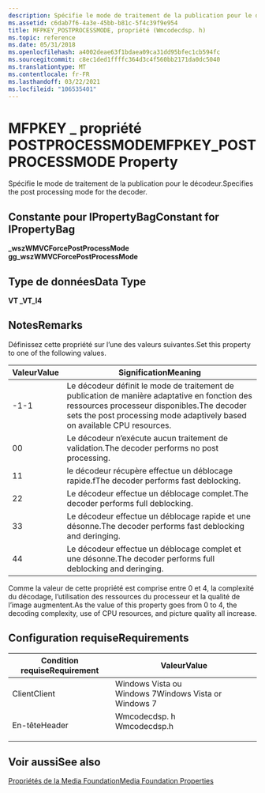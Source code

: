 ```yaml
---
description: Spécifie le mode de traitement de la publication pour le décodeur.
ms.assetid: c6dab7f6-4a3e-45bb-b81c-5f4c39f9e954
title: MFPKEY_POSTPROCESSMODE, propriété (Wmcodecdsp. h)
ms.topic: reference
ms.date: 05/31/2018
ms.openlocfilehash: a4002deae63f1bdaea09ca31dd95bfec1cb594fc
ms.sourcegitcommit: c8ec1ded1ffffc364d3c4f560bb2171da0dc5040
ms.translationtype: MT
ms.contentlocale: fr-FR
ms.lasthandoff: 03/22/2021
ms.locfileid: "106535401"
---
```

# <a name="mfpkey_postprocessmode-property"></a><span data-ttu-id="5f792-103">MFPKEY \_ propriété POSTPROCESSMODE</span><span class="sxs-lookup"><span data-stu-id="5f792-103">MFPKEY\_POSTPROCESSMODE Property</span></span>

<span data-ttu-id="5f792-104">Spécifie le mode de traitement de la publication pour le décodeur.</span><span class="sxs-lookup"><span data-stu-id="5f792-104">Specifies the post processing mode for the decoder.</span></span>

## <a name="constant-for-ipropertybag"></a><span data-ttu-id="5f792-105">Constante pour IPropertyBag</span><span class="sxs-lookup"><span data-stu-id="5f792-105">Constant for IPropertyBag</span></span>

<span data-ttu-id="5f792-106">**\_wszWMVCForcePostProcessMode g**</span><span class="sxs-lookup"><span data-stu-id="5f792-106">**g\_wszWMVCForcePostProcessMode**</span></span>

## <a name="data-type"></a><span data-ttu-id="5f792-107">Type de données</span><span class="sxs-lookup"><span data-stu-id="5f792-107">Data Type</span></span>

<span data-ttu-id="5f792-108">**VT \_**</span><span class="sxs-lookup"><span data-stu-id="5f792-108">**VT\_I4**</span></span>

## <a name="remarks"></a><span data-ttu-id="5f792-109">Notes</span><span class="sxs-lookup"><span data-stu-id="5f792-109">Remarks</span></span>

<span data-ttu-id="5f792-110">Définissez cette propriété sur l’une des valeurs suivantes.</span><span class="sxs-lookup"><span data-stu-id="5f792-110">Set this property to one of the following values.</span></span>



| <span data-ttu-id="5f792-111">Valeur</span><span class="sxs-lookup"><span data-stu-id="5f792-111">Value</span></span> | <span data-ttu-id="5f792-112">Signification</span><span class="sxs-lookup"><span data-stu-id="5f792-112">Meaning</span></span>                                                                                |
|-------|----------------------------------------------------------------------------------------|
| <span data-ttu-id="5f792-113">-1</span><span class="sxs-lookup"><span data-stu-id="5f792-113">-1</span></span>    | <span data-ttu-id="5f792-114">Le décodeur définit le mode de traitement de publication de manière adaptative en fonction des ressources processeur disponibles.</span><span class="sxs-lookup"><span data-stu-id="5f792-114">The decoder sets the post processing mode adaptively based on available CPU resources.</span></span> |
| <span data-ttu-id="5f792-115">0</span><span class="sxs-lookup"><span data-stu-id="5f792-115">0</span></span>     | <span data-ttu-id="5f792-116">Le décodeur n’exécute aucun traitement de validation.</span><span class="sxs-lookup"><span data-stu-id="5f792-116">The decoder performs no post processing.</span></span>                                               |
| <span data-ttu-id="5f792-117">1</span><span class="sxs-lookup"><span data-stu-id="5f792-117">1</span></span>     | <span data-ttu-id="5f792-118">le décodeur récupère effectue un déblocage rapide.</span><span class="sxs-lookup"><span data-stu-id="5f792-118">fThe decoder performs fast deblocking.</span></span>                                                 |
| <span data-ttu-id="5f792-119">2</span><span class="sxs-lookup"><span data-stu-id="5f792-119">2</span></span>     | <span data-ttu-id="5f792-120">Le décodeur effectue un déblocage complet.</span><span class="sxs-lookup"><span data-stu-id="5f792-120">The decoder performs full deblocking.</span></span>                                                  |
| <span data-ttu-id="5f792-121">3</span><span class="sxs-lookup"><span data-stu-id="5f792-121">3</span></span>     | <span data-ttu-id="5f792-122">Le décodeur effectue un déblocage rapide et une désonne.</span><span class="sxs-lookup"><span data-stu-id="5f792-122">The decoder performs fast deblocking and deringing.</span></span>                                    |
| <span data-ttu-id="5f792-123">4</span><span class="sxs-lookup"><span data-stu-id="5f792-123">4</span></span>     | <span data-ttu-id="5f792-124">Le décodeur effectue un déblocage complet et une désonne.</span><span class="sxs-lookup"><span data-stu-id="5f792-124">The decoder performs full deblocking and deringing.</span></span>                                    |



 

<span data-ttu-id="5f792-125">Comme la valeur de cette propriété est comprise entre 0 et 4, la complexité du décodage, l’utilisation des ressources du processeur et la qualité de l’image augmentent.</span><span class="sxs-lookup"><span data-stu-id="5f792-125">As the value of this property goes from 0 to 4, the decoding complexity, use of CPU resources, and picture quality all increase.</span></span>

## <a name="requirements"></a><span data-ttu-id="5f792-126">Configuration requise</span><span class="sxs-lookup"><span data-stu-id="5f792-126">Requirements</span></span>



| <span data-ttu-id="5f792-127">Condition requise</span><span class="sxs-lookup"><span data-stu-id="5f792-127">Requirement</span></span> | <span data-ttu-id="5f792-128">Valeur</span><span class="sxs-lookup"><span data-stu-id="5f792-128">Value</span></span> |
|-------------------|-----------------------------------------------------------------------------------------|
| <span data-ttu-id="5f792-129">Client</span><span class="sxs-lookup"><span data-stu-id="5f792-129">Client</span></span><br/> | <span data-ttu-id="5f792-130">Windows Vista ou Windows 7</span><span class="sxs-lookup"><span data-stu-id="5f792-130">Windows Vista or Windows 7</span></span><br/>                                                   |
| <span data-ttu-id="5f792-131">En-tête</span><span class="sxs-lookup"><span data-stu-id="5f792-131">Header</span></span><br/> | <dl> <span data-ttu-id="5f792-132"><dt>Wmcodecdsp. h</dt></span><span class="sxs-lookup"><span data-stu-id="5f792-132"><dt>Wmcodecdsp.h</dt></span></span> </dl> |



## <a name="see-also"></a><span data-ttu-id="5f792-133">Voir aussi</span><span class="sxs-lookup"><span data-stu-id="5f792-133">See also</span></span>

<dl> <dt>

[<span data-ttu-id="5f792-134">Propriétés de la Media Foundation</span><span class="sxs-lookup"><span data-stu-id="5f792-134">Media Foundation Properties</span></span>](media-foundation-properties.md)
</dt> </dl>

 

 





